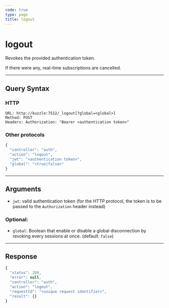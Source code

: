 ```yaml
---
code: true
type: page
title: logout
---
```


# logout



Revokes the provided authentication token.

If there were any, real-time subscriptions are cancelled.

---

## Query Syntax

### HTTP

```http
URL: http://kuzzle:7512/_logout[?global=<global>]
Method: POST
Headers: Authorization: "Bearer <authentication token>"
```

### Other protocols

```js
{
  "controller": "auth",
  "action": "logout",
  "jwt": "<authentication token>",
  "global": "<true|false>"
}
```

---

## Arguments

- `jwt`: valid authentication token (for the HTTP protocol, the token is to be passed to the `Authorization` header instead)

### Optional:

* `global`: Boolean that enable or disable a global disconnection by revoking every sessions at once. (default: `false`)


---

## Response

```js
{
  "status": 200,
  "error": null,
  "controller": "auth",
  "action": "logout",
  "requestId": "<unique request identifier>",
  "result": {}
}
```
